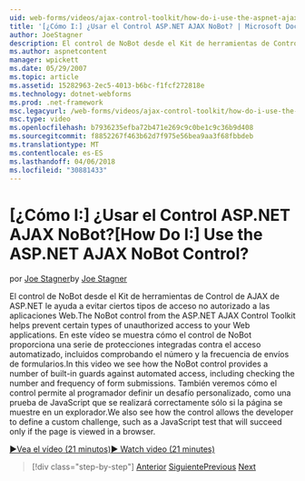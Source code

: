 ```yaml
---
uid: web-forms/videos/ajax-control-toolkit/how-do-i-use-the-aspnet-ajax-nobot-control
title: '[¿Cómo I:] ¿Usar el Control ASP.NET AJAX NoBot? | Microsoft Docs'
author: JoeStagner
description: El control de NoBot desde el Kit de herramientas de Control de AJAX de ASP.NET le ayuda a evitar ciertos tipos de acceso no autorizado a las aplicaciones Web. En este vídeo se muestra cómo...
ms.author: aspnetcontent
manager: wpickett
ms.date: 05/29/2007
ms.topic: article
ms.assetid: 15282963-2ec5-4013-b6bc-f1fcf272818e
ms.technology: dotnet-webforms
ms.prod: .net-framework
msc.legacyurl: /web-forms/videos/ajax-control-toolkit/how-do-i-use-the-aspnet-ajax-nobot-control
msc.type: video
ms.openlocfilehash: b7936235efba72b471e269c9c0be1c9c36b9d408
ms.sourcegitcommit: f8852267f463b62d7f975e56bea9aa3f68fbbdeb
ms.translationtype: MT
ms.contentlocale: es-ES
ms.lasthandoff: 04/06/2018
ms.locfileid: "30881433"
---
```

<a name="how-do-i-use-the-aspnet-ajax-nobot-control"></a><span data-ttu-id="14638-105">[¿Cómo I:] ¿Usar el Control ASP.NET AJAX NoBot?</span><span class="sxs-lookup"><span data-stu-id="14638-105">[How Do I:] Use the ASP.NET AJAX NoBot Control?</span></span>
====================
<span data-ttu-id="14638-106">por [Joe Stagner](https://github.com/JoeStagner)</span><span class="sxs-lookup"><span data-stu-id="14638-106">by [Joe Stagner](https://github.com/JoeStagner)</span></span>

<span data-ttu-id="14638-107">El control de NoBot desde el Kit de herramientas de Control de AJAX de ASP.NET le ayuda a evitar ciertos tipos de acceso no autorizado a las aplicaciones Web.</span><span class="sxs-lookup"><span data-stu-id="14638-107">The NoBot control from the ASP.NET AJAX Control Toolkit helps prevent certain types of unauthorized access to your Web applications.</span></span> <span data-ttu-id="14638-108">En este vídeo se muestra cómo el control de NoBot proporciona una serie de protecciones integradas contra el acceso automatizado, incluidos comprobando el número y la frecuencia de envíos de formularios.</span><span class="sxs-lookup"><span data-stu-id="14638-108">In this video we see how the NoBot control provides a number of built-in guards against automated access, including checking the number and frequency of form submissions.</span></span> <span data-ttu-id="14638-109">También veremos cómo el control permite al programador definir un desafío personalizado, como una prueba de JavaScript que se realizará correctamente sólo si la página se muestre en un explorador.</span><span class="sxs-lookup"><span data-stu-id="14638-109">We also see how the control allows the developer to define a custom challenge, such as a JavaScript test that will succeed only if the page is viewed in a browser.</span></span>

[<span data-ttu-id="14638-110">&#9654;Vea el vídeo (21 minutos)</span><span class="sxs-lookup"><span data-stu-id="14638-110">&#9654; Watch video (21 minutes)</span></span>](https://channel9.msdn.com/Blogs/ASP-NET-Site-Videos/how-do-i-use-the-aspnet-ajax-nobot-control)

> [!div class="step-by-step"]
> <span data-ttu-id="14638-111">[Anterior](how-do-i-use-the-aspnet-ajax-mutuallyexclusive-checkbox-extender.md)
> [Siguiente](how-do-i-use-the-aspnet-ajax-listsearch-extender.md)</span><span class="sxs-lookup"><span data-stu-id="14638-111">[Previous](how-do-i-use-the-aspnet-ajax-mutuallyexclusive-checkbox-extender.md)
[Next](how-do-i-use-the-aspnet-ajax-listsearch-extender.md)</span></span>
